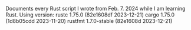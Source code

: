 Documents every Rust script I wrote from Feb. 7. 2024 while I am learning Rust.
Using version:
rustc 1.75.0 (82e1608df 2023-12-21)
cargo 1.75.0 (1d8b05cdd 2023-11-20)
rustfmt 1.7.0-stable (82e1608d 2023-12-21)
